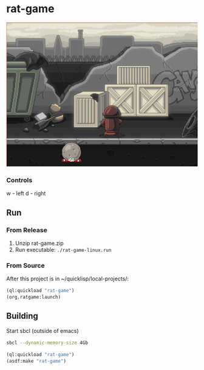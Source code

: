 
# rat-game

![gif](./rat-game.gif)

### Controls 
w - left
d - right

## Run

### From Release
1. Unzip rat-game.zip
2. Run executable: `./rat-game-linux.run`

### From Source

After this project is in ~/quicklisp/local-projects/:

```lisp
(ql:quickload "rat-game")
(org.ratgame:launch)
```

## Building

Start sbcl (outside of emacs)
```sh
sbcl --dynamic-memory-size 4Gb
```

```lisp
(ql:quickload "rat-game")
(asdf:make "rat-game")
```
